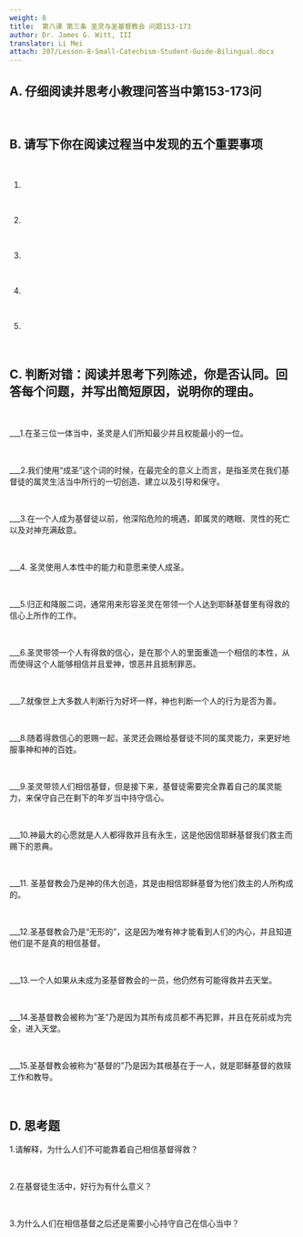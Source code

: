 ```yaml
---
weight: 8
title:  第八课 第三条 圣灵与圣基督教会 问题153-173
author: Dr. James G. Witt, III
translator: Li Mei
attach: 207/Lesson-8-Small-Catechism-Student-Guide-Bilingual.docx
---
```

## A. 仔细阅读并思考小教理问答当中第153-173问

&nbsp;

## B. 请写下你在阅读过程当中发现的五个重要事项

&nbsp;

   1.

&nbsp;

   2.

&nbsp;

   3.

&nbsp;

   4.

&nbsp;

   5.

&nbsp;

## C. 判断对错：阅读并思考下列陈述，你是否认同。回答每个问题，并写出简短原因，说明你的理由。

&nbsp;

___1.在圣三位一体当中，圣灵是人们所知最少并且权能最小的一位。

&nbsp;

___2.我们使用“成圣”这个词的时候，在最完全的意义上而言，是指圣灵在我们基督徒的属灵生活当中所行的一切创造、建立以及引导和保守。

&nbsp;

___3.在一个人成为基督徒以前，他深陷危险的境遇，即属灵的瞎眼、灵性的死亡以及对神充满敌意。

&nbsp;

___4. 圣灵使用人本性中的能力和意愿来使人成圣。

&nbsp;

___5.归正和降服二词，通常用来形容圣灵在带领一个人达到耶稣基督里有得救的信心上所作的工作。

&nbsp;

___6.圣灵带领一个人有得救的信心，是在那个人的里面重造一个相信的本性，从而使得这个人能够相信并且爱神，恨恶并且抵制罪恶。

&nbsp;

___7.就像世上大多数人判断行为好坏一样，神也判断一个人的行为是否为善。

&nbsp;

___8.随着得救信心的恩赐一起，圣灵还会赐给基督徒不同的属灵能力，来更好地服事神和神的百姓。

&nbsp;

___9.圣灵带领人们相信基督，但是接下来，基督徒需要完全靠着自己的属灵能力，来保守自己在剩下的年岁当中持守信心。

&nbsp;

___10.神最大的心愿就是人人都得救并且有永生，这是他因信耶稣基督我们救主而赐下的恩典。

&nbsp;

___11. 圣基督教会乃是神的伟大创造，其是由相信耶稣基督为他们救主的人所构成的。

&nbsp;

___12.圣基督教会乃是“无形的”，这是因为唯有神才能看到人们的内心，并且知道他们是不是真的相信基督。

&nbsp;

___13.一个人如果从未成为圣基督教会的一员，他仍然有可能得救并去天堂。

&nbsp;

___14.圣基督教会被称为“圣”乃是因为其所有成员都不再犯罪，并且在死前成为完全，进入天堂。

&nbsp;

___15.圣基督教会被称为“基督的”乃是因为其根基在于一人，就是耶稣基督的救赎工作和教导。

&nbsp;

## D. 思考题

1.请解释，为什么人们不可能靠着自己相信基督得救？

&nbsp;

2.在基督徒生活中，好行为有什么意义？

&nbsp;

3.为什么人们在相信基督之后还是需要小心持守自己在信心当中？

&nbsp;